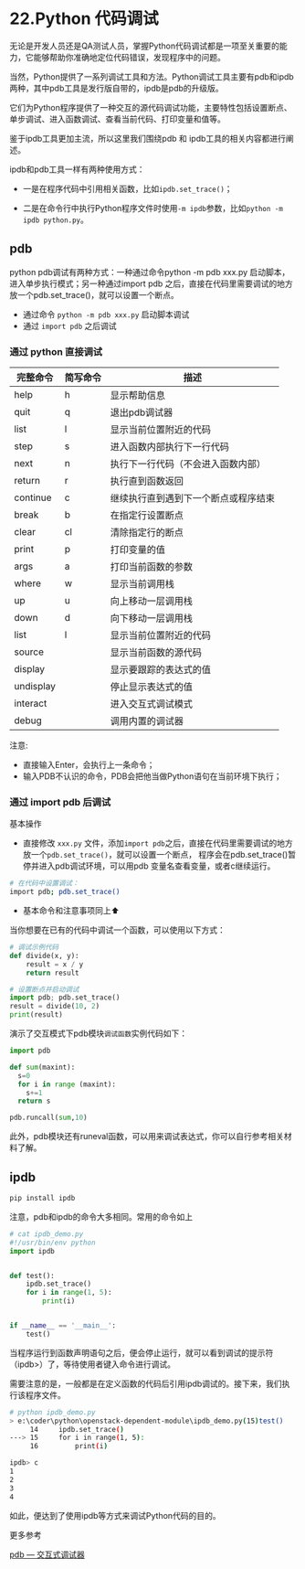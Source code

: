 # 22.Python 代码调试

无论是开发人员还是QA测试人员，掌握Python代码调试都是一项至关重要的能力，它能够帮助你准确地定位代码错误，发现程序中的问题。

当然，Python提供了一系列调试工具和方法。Python调试工具主要有pdb和ipdb两种，其中pdb工具是发行版自带的，ipdb是pdb的升级版。


它们为Python程序提供了一种交互的源代码调试功能，主要特性包括设置断点、单步调试、进入函数调试、查看当前代码、打印变量和值等。

鉴于ipdb工具更加主流，所以这里我们围绕pdb 和 ipdb工具的相关内容都进行阐述。

ipdb和pdb工具一样有两种使用方式：

- 一是在程序代码中引用相关函数，比如`ipdb.set_trace()`；

- 二是在命令行中执行Python程序文件时使用`-m ipdb`参数，比如`python -m ipdb python.py`。


## pdb
python pdb调试有两种方式：一种通过命令python -m pdb xxx.py 启动脚本，进入单步执行模式；另一种通过import pdb 之后，直接在代码里需要调试的地方放一个pdb.set_trace()，就可以设置一个断点。

- 通过命令 `python -m pdb xxx.py` 启动脚本调试
- 通过 `import pdb` 之后调试



### 通过 python 直接调试

| 完整命令      | 简写命令  | 描述                  |
|---------------|-----------|------------------------|
| help          | h         | 显示帮助信息          |
| quit          | q         | 退出pdb调试器         |
| list          | l         | 显示当前位置附近的代码 |
| step          | s         | 进入函数内部执行下一行代码 |
| next          | n         | 执行下一行代码（不会进入函数内部） |
| return        | r         | 执行直到函数返回 |
| continue      | c         | 继续执行直到遇到下一个断点或程序结束 |
| break         | b         | 在指定行设置断点      |
| clear         | cl        | 清除指定行的断点      |
| print         | p         | 打印变量的值          |
| args          | a         | 打印当前函数的参数    |
| where         | w         | 显示当前调用栈        |
| up            | u         | 向上移动一层调用栈   |
| down          | d         | 向下移动一层调用栈   |
| list          | l         | 显示当前位置附近的代码 |
| source        |          | 显示当前函数的源代码  |
| display       |          | 显示要跟踪的表达式的值 |
| undisplay     |          | 停止显示表达式的值    |
| interact      |          | 进入交互式调试模式   |
| debug         |          | 调用内置的调试器     |


注意:

- 直接输入Enter，会执行上一条命令；
- 输入PDB不认识的命令，PDB会把他当做Python语句在当前环境下执行；




### 通过 import pdb 后调试

基本操作

- 直接修改 `xxx.py` 文件，添加`import pdb`之后，直接在代码里需要调试的地方放一个`pdb.set_trace()`，就可以设置一个断点， 程序会在pdb.set_trace()暂停并进入pdb调试环境，可以用pdb 变量名查看变量，或者c继续运行。

```sh
# 在代码中设置调试：
import pdb; pdb.set_trace()
```

- 基本命令和注意事项同上⬆️


当你想要在已有的代码中调试一个函数，可以使用以下方式：

```python
# 调试示例代码
def divide(x, y):
    result = x / y
    return result

# 设置断点并启动调试
import pdb; pdb.set_trace()
result = divide(10, 2)
print(result)
```


演示了交互模式下pdb模块`调试函数`实例代码如下：

```python
import pdb

def sum(maxint):
  s=0
  for i in range (maxint):
    s+=1
  return s

pdb.runcall(sum,10)
```

此外，pdb模块还有runeval函数，可以用来调试表达式，你可以自行参考相关材料了解。


## ipdb

```sh
pip install ipdb
```

注意，pdb和ipdb的命令大多相同。常用的命令如上


```python
# cat ipdb_demo.py
#!/usr/bin/env python
import ipdb


def test():
    ipdb.set_trace()
    for i in range(1, 5):
        print(i)


if __name__ == '__main__':
    test()
```

当程序运行到函数声明语句之后，便会停止运行，就可以看到调试的提示符（ipdb>）了，等待使用者键入命令进行调试。

需要注意的是，一般都是在定义函数的代码后引用ipdb调试的。接下来，我们执行该程序文件。

```sh
# python ipdb_demo.py
> e:\coder\python\openstack-dependent-module\ipdb_demo.py(15)test()
     14     ipdb.set_trace()                                       
---> 15     for i in range(1, 5):                                  
     16         print(i)                                           

ipdb> c
1
2
3
4
```

如此，便达到了使用ipdb等方式来调试Python代码的目的。



更多参考

[pdb — 交互式调试器](https://learnku.com/docs/pymotw/pdb-interactive-debugger/3470)